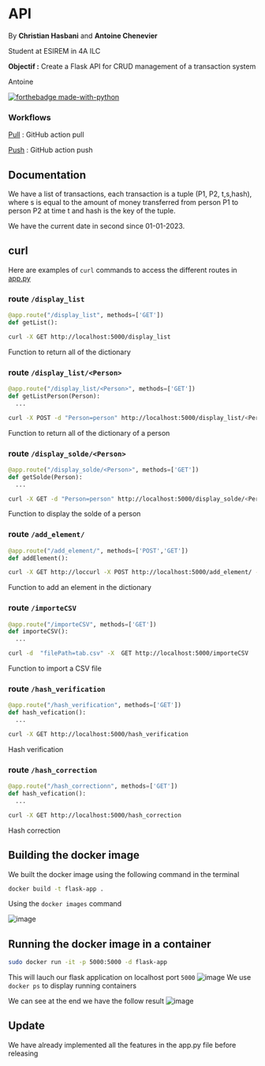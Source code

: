 # API

By **Christian Hasbani** and **Antoine Chenevier**

Student at ESIREM in 4A ILC

 **Objectif :** Create a Flask API for CRUD management of a transaction system

 Antoine

 [![forthebadge made-with-python](http://ForTheBadge.com/images/badges/made-with-python.svg)](https://www.python.org/)  

### Workflows

 [Pull](./.github/workflows/on_pull.yml) : GitHub action pull
  
 [Push](./.github/workflows/on_push.yml) : GitHub action push
  
## Documentation

We have a list of transactions, each transaction is a tuple (P1, P2, t,s,hash), where s is equal to the amount of money transferred from person P1 to person P2 at time t and hash is the key of the tuple.

 We have the current date in second since 01-01-2023.

## curl

Here are examples of `curl` commands to access the different routes in [app.py](./app.py)

### route `/display_list`

```python
@app.route("/display_list", methods=['GET'])
def getList():
```

```bash
curl -X GET http://localhost:5000/display_list
```

Function to return all of the dictionary

### route `/display_list/<Person>`

```python
@app.route("/display_list/<Person>", methods=['GET'])
def getListPerson(Person):
  ...
```

```bash
curl -X POST -d "Person=person" http://localhost:5000/display_list/<Person>
```

Function to return all of the dictionary of a person

### route `/display_solde/<Person>`

```python
@app.route("/display_solde/<Person>", methods=['GET'])
def getSolde(Person):
  ...
```

```bash
curl -X GET -d "Person=person" http://localhost:5000/display_solde/<Person>
```

Function to display  the solde of a person

### route `/add_element/`

```python
@app.route("/add_element/", methods=['POST','GET'])
def addElement():
```

```bash
curl -X GET http://loccurl -X POST http://localhost:5000/add_element/ -d "p1=christian&p2=antoine&solde=10"
```

Function to add an element in the dictionary

### route `/importeCSV`

```python
@app.route("/importeCSV", methods=['GET'])
def importeCSV():
  ...
```

```bash
curl -d  "filePath=tab.csv" -X  GET http://localhost:5000/importeCSV

```

Function to import a CSV file

### route `/hash_verification`

```python
@app.route("/hash_verification", methods=['GET'])
def hash_vefication():
  ...
```

```bash
curl -X GET http://localhost:5000/hash_verification
```

Hash verification

### route `/hash_correction`

```python
@app.route("/hash_correctionn", methods=['GET'])
def hash_vefication():
  ...
```

```bash
curl -X GET http://localhost:5000/hash_correction
```

Hash correction

## Building the docker image
We built the docker image using the following command in the terminal
```bash
docker build -t flask-app . 
```
Using the ```docker images``` command

![image](https://user-images.githubusercontent.com/117630923/216095191-fbe11e6c-5246-442c-90dd-5fe508c28e82.png)


## Running the docker image in a container
```bash
sudo docker run -it -p 5000:5000 -d flask-app
```
This will lauch our flask application on localhost port ```5000```
![image](https://user-images.githubusercontent.com/117630923/216095866-b40bdcd5-f990-47d4-befc-acd778ee1cdd.png)
We use ```docker ps``` to display running containers

We can see at the end we have the follow result
![image](https://user-images.githubusercontent.com/117630923/216096355-1586072b-1534-4aba-bf6e-84cf299e14df.png)


## Update
We have already implemented all the features in the app.py file  before releasing  
